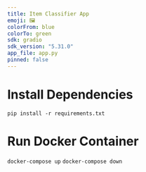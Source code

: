 ```yaml
---
title: Item Classifier App
emoji: 🖼️
colorFrom: blue
colorTo: green
sdk: gradio
sdk_version: "5.31.0"
app_file: app.py
pinned: false
---
```


# Install Dependencies

`pip install -r requirements.txt`

# Run Docker Container

`docker-compose up`
`docker-compose down`
